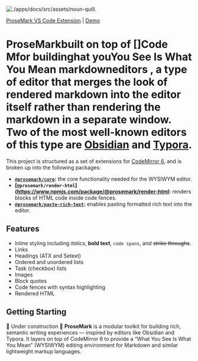 ![./a[pps/docs/](https://prosemark.com)src/assets/noun-quill.]()

[ProseMark VS Code Extension](https://marketplace.visualstudio.com/items?itemName=jsimonrichard.vscode-prosemark) | [Demo](https://prosemark.com/demo/)

# ProseMarkbuilt on top of []Code Mfor buildinghat youYou See Is What You Mean markdowneditors , a type of editor that merges the look of rendered markdown into the editor itself rather than rendering the markdown in a separate window. Two of the most well-known editors of this type are [Obsidian](https://obsidian.md/) and [Typora](https://typora.io/).

This project is structured as a set of extensions for [CodeMirror 6](https://codemirror.net/), and is broken up into the following packages:

- **[`@prosemark/core`](https://www.npmjs.com/package/@prosemark/core):** the core functionality needed for the WYSIWYM editor.
- **[`@prosemark/render-html`](https://www.npmjs.com/package/@prosemark/render-html:** renders blocks of HTML code inside code fences.
- **[`@prosemark/paste-rich-text`](https://www.npmjs.com/package/@prosemark/paste-rich-text):** enables pasting formatted rich text into the editor.

## Features

- Inline styling including _italics_, **bold text**, `code spans`, and ~~strike throughs~~.
- Links
- Headings (ATX and Setext)
- Ordered and unordered lists
- Task (checkbox) lists
- Images
- Block quotes
- Code fences with syntax highlighting
- Rendered HTML

## Getting Starting

🚧 Under construction 🚧
**ProseMark** is a modular toolkit for building rich, semantic writing experiences — inspired by editors like Obsidian and Typora. It layers on top of CodeMirror 6 to provide a “What You See Is What You Mean” (WYSIWYM) editing environment for Markdown and similar lightweight markup languages.
